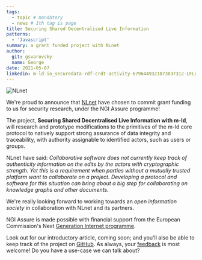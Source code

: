```yaml
---
tags:
  - topic # mandatory
  - news # 1th tag is page
title: Securing Shared Decentralised Live Information
patterns:
  - 'Javascript'
summary: a grant funded project with NLnet
author:
  git: gsvarovsky
  name: George
date: 2021-05-07
linkedin: m-ld-io_securedata-rdf-crdt-activity-6796449321073037312-LFLo
---
```

![NLnet](/media/logo_nlnet.svg)

We're proud to announce that [NLnet](https://nlnet.nl) have chosen to commit
grant funding to us for security research, under the NGI Assure programme!

The project, **Securing Shared Decentralised Live Information with m-ld**, will
research and prototype modifications to the primitives of the m-ld core protocol
to natively support strong assurance of data integrity and traceability, with
authority assignable to identified actors, such as users or groups.

NLnet have said: _Collaborative software does not currently keep track of
authenticity information on the edits by the actors with cryptographic strength.
Yet this is a requirement when parties without a mutually trusted platform want
to collaborate on a project. Developing a protocol and software for this
situation can bring about a big step for collaborating on knowledge graphs and
other documents._

We're really looking forward to working towards an _open information society_ in
collaboration with NLnet and its partners.

NGI Assure is made possible with financial support from the European
Commission's Next [Generation Internet programme](https://ngi.eu/).

Look out for our introductory article, coming soon; and you'll also be able to
keep track of the project on [GitHub](https://github.com/m-ld). As always, your
[feedback](/hello/) is most welcome! Do you have a use-case we can talk about?